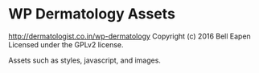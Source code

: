# WP Dermatology Assets #
http://dermatologist.co.in/wp-dermatology
Copyright (c) 2016 Bell Eapen
Licensed under the GPLv2 license.

Assets such as styles, javascript, and images.